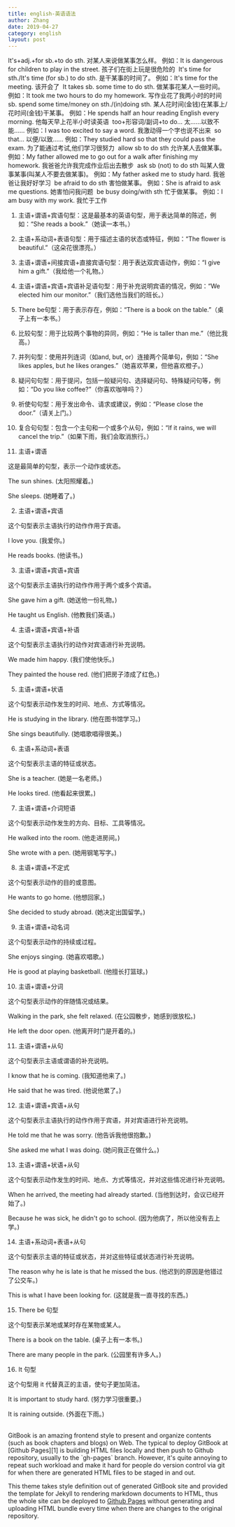 ```yaml
---
title: english-英语语法
author: Zhang
date: 2019-04-27
category: english
layout: post
---
```

‌It's+adj.+for sb.+to do sth.‌ 对某人来说做某事怎么样。
例如：It is dangerous for children to play in the street. 孩子们在街上玩是很危险的
‌
‌It's time for sth./It's time (for sb.) to do sth.‌ 是干某事的时间了。
例如：It's time for the meeting. 该开会了
‌
‌It takes sb. some time to do sth.‌ 做某事花某人一些时间。
例如：It took me two hours to do my homework. 写作业花了我两小时的时间
‌
‌sb. spend some time/money on sth./(in)doing sth.‌ 某人花时间(金钱)在某事上/花时间(金钱)干某事。
例如：He spends half an hour reading English every morning. 他每天早上花半小时读英语
‌
‌too+形容词/副词+to do...‌ 太……以致不能…… 
例如：I was too excited to say a word. 我激动得一个字也说不出来
‌
‌so that...‌ 以便/以致…… 
例如：They studied hard so that they could pass the exam. 为了能通过考试,他们学习很努力
‌
‌allow sb to do sth‌ 允许某人去做某事。
例如：My father allowed me to go out for a walk after finishing my homework. 我爸爸允许我完成作业后出去散步
‌
‌ask sb (not) to do sth‌ 叫某人做事某事(叫某人不要去做某事)。
例如：My father asked me to study hard. 我爸爸让我好好学习
‌
‌be afraid to do sth‌ 害怕做某事。
例如：She is afraid to ask me questions. 她害怕问我问题
‌
‌be busy doing/with sth‌ 忙于做某事。
例如：I am busy with my work. 我忙于工作‌

1. 主语+谓语+宾语句型：这是最基本的英语句型，用于表达简单的陈述，例如：“She reads a book.”（她读一本书。）

2. 主语+系动词+表语句型：用于描述主语的状态或特征，例如：“The flower is beautiful.”（这朵花很漂亮。）

3. 主语+谓语+间接宾语+直接宾语句型：用于表达双宾语动作，例如：“I give him a gift.”（我给他一个礼物。）

4. 主语+谓语+宾语+宾语补足语句型：用于补充说明宾语的情况，例如：“We elected him our monitor.”（我们选他当我们的班长。）

5. There be句型：用于表示存在，例如：“There is a book on the table.”（桌子上有一本书。）

6. 比较句型：用于比较两个事物的异同，例如：“He is taller than me.”（他比我高。）

7. 并列句型：使用并列连词（如and, but, or）连接两个简单句，例如：“She likes apples, but he likes oranges.”（她喜欢苹果，但他喜欢橙子。）

8. 疑问句句型：用于提问，包括一般疑问句、选择疑问句、特殊疑问句等，例如：“Do you like coffee?”（你喜欢咖啡吗？）

9. 祈使句句型：用于发出命令、请求或建议，例如：“Please close the door.”（请关上门。）

10. 复合句句型：包含一个主句和一个或多个从句，例如：“If it rains, we will cancel the trip.”（如果下雨，我们会取消旅行。）

1. 主语+谓语

这是最简单的句型，表示一个动作或状态。

The sun shines. (太阳照耀着。)

She sleeps. (她睡着了。)

2. 主语+谓语+宾语

这个句型表示主语执行的动作作用于宾语。

I love you. (我爱你。)

He reads books. (他读书。)

3. 主语+谓语+宾语+宾语

这个句型表示主语执行的动作作用于两个或多个宾语。

She gave him a gift. (她送他一份礼物。)

He taught us English. (他教我们英语。)

4. 主语+谓语+宾语+补语

这个句型表示主语执行的动作对宾语进行补充说明。

We made him happy. (我们使他快乐。)

They painted the house red. (他们把房子漆成了红色。)

5. 主语+谓语+状语

这个句型表示动作发生的时间、地点、方式等情况。

He is studying in the library. (他在图书馆学习。)

She sings beautifully. (她唱歌唱得很美。)

6. 主语+系动词+表语

这个句型表示主语的特征或状态。

She is a teacher. (她是一名老师。)

He looks tired. (他看起来很累。)

7. 主语+谓语+介词短语

这个句型表示动作发生的方向、目标、工具等情况。

He walked into the room. (他走进房间。)

She wrote with a pen. (她用钢笔写字。)

8. 主语+谓语+不定式

这个句型表示动作的目的或意图。

He wants to go home. (他想回家。)

She decided to study abroad. (她决定出国留学。)

9. 主语+谓语+动名词

这个句型表示动作的持续或过程。

She enjoys singing. (她喜欢唱歌。)

He is good at playing basketball. (他擅长打篮球。)

10. 主语+谓语+分词

这个句型表示动作的伴随情况或结果。

Walking in the park, she felt relaxed. (在公园散步，她感到很放松。)

He left the door open. (他离开时门是开着的。)

11. 主语+谓语+从句

这个句型表示主语或谓语的补充说明。

I know that he is coming. (我知道他来了。)

He said that he was tired. (他说他累了。)

12. 主语+谓语+宾语+从句

这个句型表示主语执行的动作作用于宾语，并对宾语进行补充说明。

He told me that he was sorry. (他告诉我他很抱歉。)

She asked me what I was doing. (她问我正在做什么。)

13. 主语+谓语+状语+从句

这个句型表示动作发生的时间、地点、方式等情况，并对这些情况进行补充说明。

When he arrived, the meeting had already started. (当他到达时，会议已经开始了。)

Because he was sick, he didn't go to school. (因为他病了，所以他没有去上学。)

14. 主语+系动词+表语+从句

这个句型表示主语的特征或状态，并对这些特征或状态进行补充说明。

The reason why he is late is that he missed the bus. (他迟到的原因是他错过了公交车。)

This is what I have been looking for. (这就是我一直寻找的东西。)

15. There be 句型

这个句型表示某地或某时存在某物或某人。

There is a book on the table. (桌子上有一本书。)

There are many people in the park. (公园里有许多人。)

16. It 句型

这个句型用 it 代替真正的主语，使句子更加简洁。

It is important to study hard. (努力学习很重要。)

It is raining outside. (外面在下雨。)

<br>
GitBook is an amazing frontend style to present and organize contents (such as book chapters
and blogs) on Web. The typical to deploy GitBook at [Github Pages][1]
is building HTML files locally and then push to Github repository, usually to the `gh-pages`
branch. However, it's quite annoying to repeat such workload and make it hard for people do
version control via git for when there are generated HTML files to be staged in and out.

This theme takes style definition out of generated GitBook site and provided the template
for Jekyll to rendering markdown documents to HTML, thus the whole site can be deployed
to [Github Pages][1] without generating and uploading HTML bundle every time when there are
changes to the original repository.

[1]: https://pages.github.com
